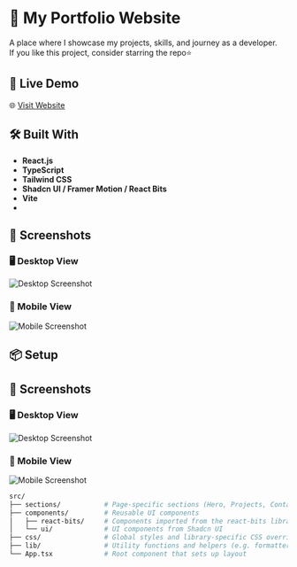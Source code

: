 # 💼 My Portfolio Website

A place where I showcase my projects, skills, and journey as a developer. <br />
If you like this project, consider starring the repo⭐

## 🚀 Live Demo

🌐 [Visit Website](https://abdallah-aziz.vercel.app)

## 🛠️ Built With

- **React.js**
- **TypeScript**
- **Tailwind CSS**
- **Shadcn UI / Framer Motion / React Bits**
- **Vite**
- 
## 📸 Screenshots

### 🖥️ Desktop View

![Desktop Screenshot](/public/portfolio-desktop.png)

### 📱 Mobile View

![Mobile Screenshot](/public/portfolio-mobile.png)

## 📦 Setup

## 📸 Screenshots

### 🖥️ Desktop View

![Desktop Screenshot](/public/portfolio-desktop.png)

### 📱 Mobile View

![Mobile Screenshot](/public/portfolio-mobile.png)

```bash
src/
├── sections/           # Page-specific sections (Hero, Projects, Contact, etc.)
├── components/         # Reusable UI components
│   ├── react-bits/     # Components imported from the react-bits library
│   └── ui/             # UI components from Shadcn UI
├── css/                # Global styles and library-specific CSS overrides
├── lib/                # Utility functions and helpers (e.g. formatters, config)
└── App.tsx             # Root component that sets up layout
